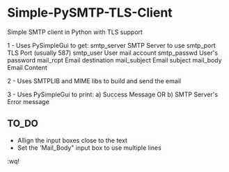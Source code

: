 # Simple-PySMTP-TLS-Client
Simple SMTP client in Python with TLS support

1 - Uses PySimpleGui to get:
  smtp_server    SMTP Server to use
  smtp_port      TLS Port (usually 587)
  smtp_user      User mail account
  smtp_passwd    User's password
  mail_rcpt      Email destination
  mail_subject   Email subject
  mail_body      Email Content

2 - Uses SMTPLIB and MIME libs to build and send the email

3 - Uses PySimpleGui to print:
  a) Success Message
  OR
  b) SMTP Server's Error message


## TO_DO
* Allign the input boxes close to the text
* Set the 'Mail_Body" input box to use multiple lines


:wq!
